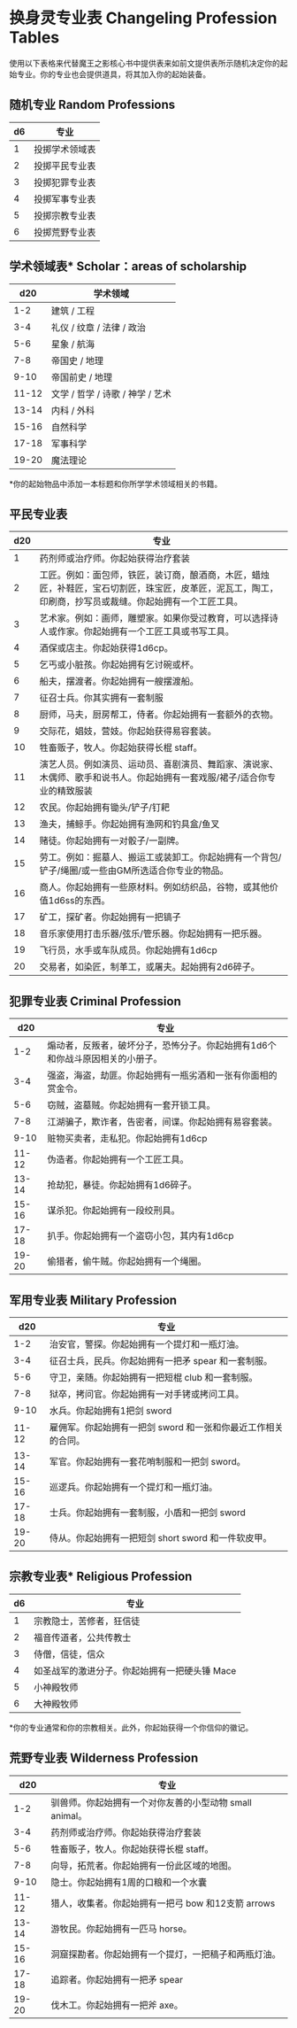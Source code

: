 # 换身灵专业表 Changeling Profession Tables

使用以下表格来代替魔王之影核心书中提供表来如前文提供表所示随机决定你的起始专业。你的专业也会提供道具，将其加入你的起始装备。

## 随机专业 Random Professions

<table>
<thead>
<tr class="header">
<th>d6</th>
<th>专业</th>
</tr>
</thead>
<tbody>
<tr class="odd">
<td>1</td>
<td>投掷学术领域表</td>
</tr>
<tr class="even">
<td>2</td>
<td>投掷平民专业表</td>
</tr>
<tr class="odd">
<td>3</td>
<td>投掷犯罪专业表</td>
</tr>
<tr class="even">
<td>4</td>
<td>投掷军事专业表</td>
</tr>
<tr class="odd">
<td>5</td>
<td>投掷宗教专业表</td>
</tr>
<tr class="even">
<td>6</td>
<td>投掷荒野专业表</td>
</tr>
</tbody>
</table>

## 学术领域表\* Scholar：areas of scholarship

<table>
<thead>
<tr class="header">
<th>d20</th>
<th>学术领域</th>
</tr>
</thead>
<tbody>
<tr class="odd">
<td>1-2</td>
<td>建筑 / 工程</td>
</tr>
<tr class="even">
<td>3-4</td>
<td>礼仪 / 纹章 / 法律 / 政治</td>
</tr>
<tr class="odd">
<td>5-6</td>
<td>星象 / 航海</td>
</tr>
<tr class="even">
<td>7-8</td>
<td>帝国史 / 地理</td>
</tr>
<tr class="odd">
<td>9-10</td>
<td>帝国前史 / 地理</td>
</tr>
<tr class="even">
<td>11-12</td>
<td>文学 / 哲学 / 诗歌 / 神学 / 艺术</td>
</tr>
<tr class="odd">
<td>13-14</td>
<td>内科 / 外科</td>
</tr>
<tr class="even">
<td>15-16</td>
<td>自然科学</td>
</tr>
<tr class="odd">
<td>17-18</td>
<td>军事科学</td>
</tr>
<tr class="even">
<td>19-20</td>
<td>魔法理论</td>
</tr>
</tbody>
</table>

\*你的起始物品中添加一本标题和你所学学术领域相关的书籍。

## 平民专业表

<table>
<thead>
<tr class="header">
<th>d20</th>
<th>专业</th>
</tr>
</thead>
<tbody>
<tr class="odd">
<td>1</td>
<td>药剂师或治疗师。你起始获得治疗套装</td>
</tr>
<tr class="even">
<td>2</td>
<td>工匠。例如：面包师，铁匠，装订商，酿酒商，木匠，蜡烛匠，补鞋匠，宝石切割匠，珠宝匠，皮革匠，泥瓦工，陶工，印刷商，抄写员或裁缝。你起始拥有一个工匠工具。</td>
</tr>
<tr class="odd">
<td>3</td>
<td>艺术家。例如：画师，雕塑家。如果你受过教育，可以选择诗人或作家。你起始拥有一个工匠工具或书写工具。</td>
</tr>
<tr class="even">
<td>4</td>
<td>酒保或店主。你起始获得1d6cp。</td>
</tr>
<tr class="odd">
<td>5</td>
<td>乞丐或小脏孩。你起始拥有乞讨碗或杯。</td>
</tr>
<tr class="even">
<td>6</td>
<td>船夫，摆渡者。你起始拥有一艘摆渡船。</td>
</tr>
<tr class="odd">
<td>7</td>
<td>征召士兵。你其实拥有一套制服</td>
</tr>
<tr class="even">
<td>8</td>
<td>厨师，马夫，厨房帮工，侍者。你起始拥有一套额外的衣物。</td>
</tr>
<tr class="odd">
<td>9</td>
<td>交际花，娼妓，营妓。你起始获得易容套装。</td>
</tr>
<tr class="even">
<td>10</td>
<td>牲畜贩子，牧人。你起始获得长棍 staff。</td>
</tr>
<tr class="odd">
<td>11</td>
<td>演艺人员。例如演员、运动员、喜剧演员、舞蹈家、演说家、木偶师、歌手和说书人。你起始拥有一套戏服/裙子/适合你专业的精致服装</td>
</tr>
<tr class="even">
<td>12</td>
<td>农民。你起始拥有锄头/铲子/钉耙</td>
</tr>
<tr class="odd">
<td>13</td>
<td>渔夫，捕鲸手。你起始拥有渔网和钓具盒/鱼叉</td>
</tr>
<tr class="even">
<td>14</td>
<td>赌徒。你起始拥有一对骰子/一副牌。</td>
</tr>
<tr class="odd">
<td>15</td>
<td>劳工。例如：掘墓人、搬运工或装卸工。你起始拥有一个背包/铲子/绳圈/或一些由GM所选适合你专业的物品。</td>
</tr>
<tr class="even">
<td>16</td>
<td>商人。你起始拥有一些原材料。例如纺织品，谷物，或其他价值1d6ss的东西。</td>
</tr>
<tr class="odd">
<td>17</td>
<td>矿工，探矿者。你起始拥有一把镐子</td>
</tr>
<tr class="even">
<td>18</td>
<td>音乐家使用打击乐器/弦乐/管乐器。你起始拥有一把乐器。</td>
</tr>
<tr class="odd">
<td>19</td>
<td>飞行员，水手或车队成员。你起始拥有1d6cp</td>
</tr>
<tr class="even">
<td>20</td>
<td>交易者，如染匠，制革工，或屠夫。起始拥有2d6碎子。</td>
</tr>
</tbody>
</table>

## 犯罪专业表 Criminal Profession

<table>
<thead>
<tr class="header">
<th>d20</th>
<th>专业</th>
</tr>
</thead>
<tbody>
<tr class="odd">
<td>1-2</td>
<td>煽动者，反叛者，破坏分子，恐怖分子。你起始拥有1d6个和你战斗原因相关的小册子。</td>
</tr>
<tr class="even">
<td>3-4</td>
<td>强盗，海盗，劫匪。你起始拥有一瓶劣酒和一张有你面相的赏金令。</td>
</tr>
<tr class="odd">
<td>5-6</td>
<td>窃贼，盗墓贼。你起始拥有一套开锁工具。</td>
</tr>
<tr class="even">
<td>7-8</td>
<td>江湖骗子，欺诈者，告密者，间谍。你起始拥有易容套装。</td>
</tr>
<tr class="odd">
<td>9-10</td>
<td>赃物买卖者，走私犯。你起始拥有1d6cp</td>
</tr>
<tr class="even">
<td>11-12</td>
<td>伪造者。你起始拥有一个工匠工具。</td>
</tr>
<tr class="odd">
<td>13-14</td>
<td>抢劫犯，暴徒。你起始拥有1d6碎子。</td>
</tr>
<tr class="even">
<td>15-16</td>
<td>谋杀犯。你起始拥有一段绞刑具。</td>
</tr>
<tr class="odd">
<td>17-18</td>
<td>扒手。你起始拥有一个盗窃小包，其内有1d6cp</td>
</tr>
<tr class="even">
<td>19-20</td>
<td>偷猎者，偷牛贼。你起始拥有一个绳圈。</td>
</tr>
</tbody>
</table>

## 军用专业表 Military Profession

<table>
<thead>
<tr class="header">
<th>d20</th>
<th>专业</th>
</tr>
</thead>
<tbody>
<tr class="odd">
<td>1-2</td>
<td>治安官，警探。你起始拥有一个提灯和一瓶灯油。</td>
</tr>
<tr class="even">
<td>3-4</td>
<td>征召士兵，民兵。你起始拥有一把矛 spear 和一套制服。</td>
</tr>
<tr class="odd">
<td>5-6</td>
<td>守卫，亲随。你起始拥有一把短棍 club 和一套制服。</td>
</tr>
<tr class="even">
<td>7-8</td>
<td>狱卒，拷问官。你起始拥有一对手铐或拷问工具。</td>
</tr>
<tr class="odd">
<td>9-10</td>
<td>水兵。你起始拥有1把剑 sword</td>
</tr>
<tr class="even">
<td>11-12</td>
<td>雇佣军。你起始拥有一把剑 sword 和一张和你最近工作相关的合同。</td>
</tr>
<tr class="odd">
<td>13-14</td>
<td>军官。你起始拥有一套花哨制服和一把剑 sword。</td>
</tr>
<tr class="even">
<td>15-16</td>
<td>巡逻兵。你起始拥有一个提灯和一瓶灯油。</td>
</tr>
<tr class="odd">
<td>17-18</td>
<td>士兵。你起始拥有一套制服，小盾和一把剑 sword</td>
</tr>
<tr class="even">
<td>19-20</td>
<td>侍从。你起始拥有一把短剑 short sword 和一件软皮甲。</td>
</tr>
</tbody>
</table>

## 宗教专业表\* Religious Profession

<table>
<thead>
<tr class="header">
<th>d6</th>
<th>专业</th>
</tr>
</thead>
<tbody>
<tr class="odd">
<td>1</td>
<td>宗教隐士，苦修者，狂信徒</td>
</tr>
<tr class="even">
<td>2</td>
<td>福音传道者，公共传教士</td>
</tr>
<tr class="odd">
<td>3</td>
<td>侍僧，信徒，信众</td>
</tr>
<tr class="even">
<td>4</td>
<td>如圣战军的激进分子。你起始拥有一把硬头锤 Mace</td>
</tr>
<tr class="odd">
<td>5</td>
<td>小神殿牧师</td>
</tr>
<tr class="even">
<td>6</td>
<td>大神殿牧师</td>
</tr>
</tbody>
</table>

\*你的专业通常和你的宗教相关。此外，你起始获得一个你信仰的徽记。

## 荒野专业表 Wilderness Profession

<table>
<thead>
<tr class="header">
<th>d20</th>
<th>专业</th>
</tr>
</thead>
<tbody>
<tr class="odd">
<td>1-2</td>
<td>驯兽师。你起始拥有一个对你友善的小型动物 small animal。</td>
</tr>
<tr class="even">
<td>3-4</td>
<td>药剂师或治疗师。你起始获得治疗套装</td>
</tr>
<tr class="odd">
<td>5-6</td>
<td>牲畜贩子，牧人。你起始获得长棍 staff。</td>
</tr>
<tr class="even">
<td>7-8</td>
<td>向导，拓荒者。你起始拥有一份此区域的地图。</td>
</tr>
<tr class="odd">
<td>9-10</td>
<td>隐士。你起始拥有1周的口粮和一个水囊</td>
</tr>
<tr class="even">
<td>11-12</td>
<td>猎人，收集者。你起始拥有一把弓 bow 和12支箭 arrows</td>
</tr>
<tr class="odd">
<td>13-14</td>
<td>游牧民。你起始拥有一匹马 horse。</td>
</tr>
<tr class="even">
<td>15-16</td>
<td>洞窟探勘者。你起始拥有一个提灯，一把稿子和两瓶灯油。</td>
</tr>
<tr class="odd">
<td>17-18</td>
<td>追踪者。你起始拥有一把矛 spear</td>
</tr>
<tr class="even">
<td>19-20</td>
<td>伐木工。你起始拥有一把斧 axe。</td>
</tr>
</tbody>
</table>
